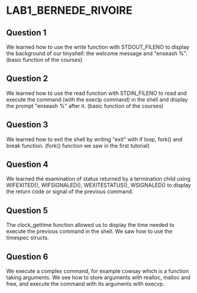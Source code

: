 # LAB1_BERNEDE_RIVOIRE

## Question 1
We learned how to use the write function with STDOUT_FILENO to display 
the background of our tinyshell: the welcome message and "enseash %".
(basic function of the courses)

## Question 2
We learned how to use the read function with STDIN_FILENO to read and execute
the command (with the execlp command) in the shell and display 
the prompt "enseash %" after it.
(basic function of the courses)

## Question 3
We learned how to exit the shell by writing "exit" with
if loop, fork() and break function.
(fork() function we saw in the first tutorial)

## Question 4
We learned the examination of status returned by a termination child 
using WIFEXITED(), WIFSIGNALED(), WEXITESTATUS(), WSIGNALED()
to display the return code or signal of the previous command.

## Question 5
The clock_gettime function allowed us to display the time needed to execute 
the previous command in the shell. We saw how to use the timespec structs.

## Question 6
We execute a complex command, for example cowsay which is a function
taking arguments. We see how to store arguments with realloc, malloc and 
free, and execute the command with its arguments with execvp.

